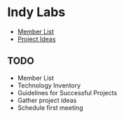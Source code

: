 # Indy Labs

* [Member List](https://github.com/indyhall/indylabs/wiki/Member-List)
* [Project Ideas](https://github.com/indyhall/indylabs/wiki/Project-Ideas)

## TODO

* Member List
* Technology Inventory
* Guidelines for Successful Projects
* Gather project ideas
* Schedule first meeting
